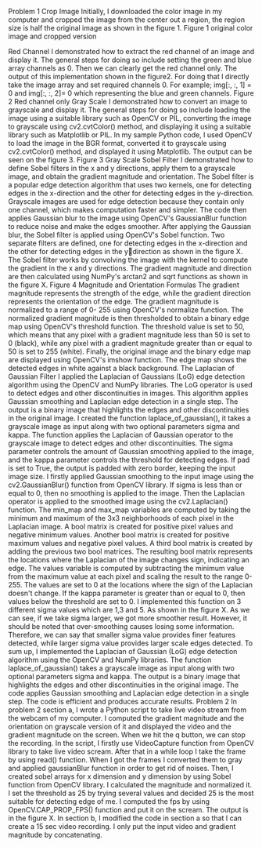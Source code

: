 
Problem 1 
Crop Image
Initially, I downloaded the color image in my computer and cropped the image from the center 
out a region, the region size is half the original image as shown in the figure 1.
Figure 1 original color image and cropped version
 
Red Channel
I demonstrated how to extract the red channel of an image and display it. The general steps for 
doing so include setting the green and blue array channels as 0. Then we can clearly get the red 
channel only. The output of this implementation shown in the figure2. For doing that I directly 
take the image array and set required channels 0. For example; img[:, :, 1] = 0 and img[:, :, 2]= 0 
which representing the blue and green channels.
Figure 2 Red channel only
Gray Scale
I demonstrated how to convert an image to grayscale and display it. The general steps for doing 
so include loading the image using a suitable library such as OpenCV or PIL, converting the 
image to grayscale using cv2.cvtColor() method, and displaying it using a suitable library such as 
Matplotlib or PIL. In my sample Python code, I used OpenCV to load the image in the BGR 
format, converted it to grayscale using cv2.cvtColor() method, and displayed it using Matplotlib.
The output can be seen on the figure 3.
Figure 3 Gray Scale
Sobel Filter
I demonstrated how to define Sobel filters in the x and y directions, apply them to a grayscale 
image, and obtain the gradient magnitude and orientation.
The Sobel filter is a popular edge detection algorithm that uses two kernels, one for detecting 
edges in the x-direction and the other for detecting edges in the y-direction. Grayscale images 
are used for edge detection because they contain only one channel, which makes computation 
faster and simpler. The code then applies Gaussian blur to the image using OpenCV's 
GaussianBlur function to reduce noise and make the edges smoother. After applying the 
Gaussian blur, the Sobel filter is applied using OpenCV's Sobel function. Two separate filters are 
defined, one for detecting edges in the x-direction and the other for detecting edges in the ydirection as shown in the figure X. 
The Sobel filter works by convolving the image with the kernel to compute the gradient in the x 
and y directions. The gradient magnitude and direction are then calculated using NumPy's 
arctan2 and sqrt functions as shown in the figure X. 
Figure 4 Magnitude and Orientation Formulas
The gradient magnitude represents the strength of the edge, while the gradient direction 
represents the orientation of the edge. The gradient magnitude is normalized to a range of 0-
255 using OpenCV's normalize function. The normalized gradient magnitude is then 
thresholded to obtain a binary edge map using OpenCV's threshold function. The threshold 
value is set to 50, which means that any pixel with a gradient magnitude less than 50 is set to 0 
(black), while any pixel with a gradient magnitude greater than or equal to 50 is set to 255 
(white).
Finally, the original image and the binary edge map are displayed using OpenCV's imshow 
function. The edge map shows the detected edges in white against a black background. 
The Laplacian of Gaussian Filter
I applied the Laplacian of Gaussians (LoG) edge detection algorithm using the OpenCV and 
NumPy libraries. The LoG operator is used to detect edges and other discontinuities in images. 
This algorithm applies Gaussian smoothing and Laplacian edge detection in a single step. The 
output is a binary image that highlights the edges and other discontinuities in the original 
image. 
I created the function laplace_of_gaussian(), it takes a grayscale image as input along with two 
optional parameters sigma and kappa. The function applies the Laplacian of Gaussian operator 
to the grayscale image to detect edges and other discontinuities. 
The sigma parameter controls the amount of Gaussian smoothing applied to the image, and the
kappa parameter controls the threshold for detecting edges. If pad is set to True, the output is 
padded with zero border, keeping the input image size. 
I firstly applied Gaussian smoothing to the input image using the cv2.GaussianBlur() function 
from OpenCV library. If sigma is less than or equal to 0, then no smoothing is applied to the 
image. Then the Laplacian operator is applied to the smoothed image using the cv2.Laplacian() 
function. The min_map and max_map variables are computed by taking the minimum and 
maximum of the 3x3 neighborhoods of each pixel in the Laplacian image. A bool matrix is 
created for positive pixel values and negative minimum values. Another bool matrix is created 
for positive maximum values and negative pixel values. A third bool matrix is created by adding 
the previous two bool matrices. 
The resulting bool matrix represents the locations where the Laplacian of the image changes 
sign, indicating an edge. The values variable is computed by subtracting the minimum value 
from the maximum value at each pixel and scaling the result to the range 0-255. The values are 
set to 0 at the locations where the sign of the Laplacian doesn't change. If the kappa parameter 
is greater than or equal to 0, then values below the threshold are set to 0.
I implemented this function on 3 different sigma values which are 1,3 and 5. As shown in the 
figure X. As we can see, if we take sigma larger, we got more smoother result. However, it 
should be noted that over-smoothing causes losing some information. Therefore, we can say 
that smaller sigma value provides finer features detected, while larger sigma value provides 
larger scale edges detected.
To sum up, I implemented the Laplacian of Gaussian (LoG) edge detection algorithm using the 
OpenCV and NumPy libraries. The function laplace_of_gaussian() takes a grayscale image as 
input along with two optional parameters sigma and kappa. The output is a binary image that 
highlights the edges and other discontinuities in the original image. The code applies Gaussian 
smoothing and Laplacian edge detection in a single step. The code is efficient and produces 
accurate results.
Problem 2
In problem 2 section a, I wrote a Python script to take live video stream from the webcam of my 
computer. I computed the gradient magnitude and the orientation on grayscale version of it
and displayed the video and the gradient magnitude on the screen. When we hit the q button, 
we can stop the recording. 
In the script, I firstly use VideoCapture function from OpenCV library to take live video scream. 
After that in a while loop I take the frame by using read() function. When I got the frames I 
converted them to gray and applied gaussianBlur function in order to get rid of noises. Then, I
created sobel arrays for x dimension and y dimension by using Sobel function from OpenCV
library. I calculated the magnitude and normalized it. I set the threshold as 25 by trying several 
values and decided 25 is the most suitable for detecting edge of me. 
I computed the fps by using OpenCV.CAP_PROP_FPS() function and put it on the scream. The 
output is in the figure X.
In section b, I modified the code in section a so that I can create a 15 sec video recording. I only 
put the input video and gradient magnitude by concatenating.
